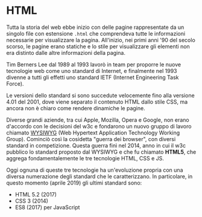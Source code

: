# HTML

Tutta la storia del web ebbe inizio con delle pagine rappresentate da un singolo file con estensione `.html` che comprendeva tutte le informazioni necessarie per visualizzare la pagina. All'inizio, nei primi anni '90 del secolo scorso, le pagine erano statiche e lo stile per visualizzare gli elementi non era distinto dalle altre informazioni della pagina.

Tim Berners Lee dal 1989 al 1993 lavorò in team per proporre le nuove tecnologie web come uno standard di Internet, e finalmente nel 1993 divenne a tutti gli effetti uno standard IETF (Internet Engineering Task Force).

Le versioni dello standard si sono succedute velocemente fino alla versione 4.01 del 2001, dove viene separato il contenuto HTML dallo stile CSS, ma ancora non è chiaro come rendere dinamiche le pagine.

Diverse grandi aziende, tra cui Apple, Mozilla, Opera e Google, non erano d'accordo con le decisioni del w3c e fondarono un nuovo gruppo di lavoro chiamato [WYSIWYG](http://www.wysiwyg.org) (Web Hypertext Application Technology Working Group). Cominciò così la cosidetta "guerra dei browser", con diversi standard in competizione. Questa guerra finì nel 2014, anno in cui il w3c pubblico lo standard proposto dal WYSIWYG e che fu chiamato **HTML5**, che aggrega fondamentalemente le tre tecnologie HTML, CSS e JS.

Oggi ognuna di queste tre tecnologie ha un'evoluzione propria con una diversa numerazione degli standard che le caratterizzano. In particolare, in questo momento (aprile 2019) gli ultimi standard sono:
 - HTML 5.2 (2017)
 - CSS 3 (2014)
 - ES8 (2017) per JavaScript  
